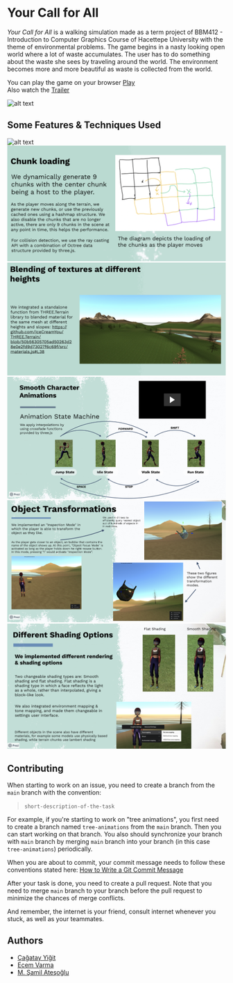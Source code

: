 # Your Call for All
<em>Your Call for All</em> is a walking simulation made as a term project of BBM412 - Introduction to Computer Graphics Course of Hacettepe University with the theme of environmental problems. The game begins in a nasty looking open world where a lot of waste accumulates. The user has to do something about the waste she sees by traveling around the world. The environment becomes more and more beautiful as waste is collected from the world.
<br>

You can play the game on your browser [Play](https://sce-nery.github.io/Your-Call-for-All/public_html/index.html) 
<br> 
Also watch the [Trailer](https://www.youtube.com/watch?v=SJUABrbwMZk) 

![alt text](https://user-images.githubusercontent.com/16795283/104253132-d6238380-5484-11eb-8e3e-c1ec3e205050.png "Your Call for All")


## Some Features & Techniques Used

![alt text](public_html/assets/images/presentation/terrain-generation.png "Your Call for All" )
![alt text](public_html/assets/images/presentation/chunk-loading.png "Your Call for All")
![alt text](public_html/assets/images/presentation/blending-textures.png "Your Call for All")
![alt text](public_html/assets/images/presentation/character-animations.png "Your Call for All")
![alt text](public_html/assets/images/presentation/object-transformations.png "Your Call for All")
![alt text](public_html/assets/images/presentation/shading-options.png "Your Call for All")



## Contributing

When starting to work on an issue, you need to create a branch from the `main` branch with the convention:

> `short-description-of-the-task`<br>

For example, if you're starting to work on "tree animations", you first need to create a branch named `tree-animations` from the `main` branch. Then you can start working on that branch. You also should synchronize your branch with `main` branch by merging `main` branch into your branch (in this case `tree-animations`) periodically.

When you are about to commit, your commit message needs to follow these conventions stated here: [How to Write a Git Commit Message](https://chris.beams.io/posts/git-commit/)   

After your task is done, you need to create a pull request. Note that you need to merge `main` branch to your branch before the pull request to minimize the chances of merge conflicts. 

And remember, the internet is your friend, consult internet whenever you stuck, as well as your teammates.

## Authors
 
-  [Çağatay Yiğit](https://github.com/cagatayyigit)
-  [Ecem Varma](https://github.com/EcemVarma)
-  [M. Şamil Ateşoğlu](https://github.com/shamilatesoglu)
